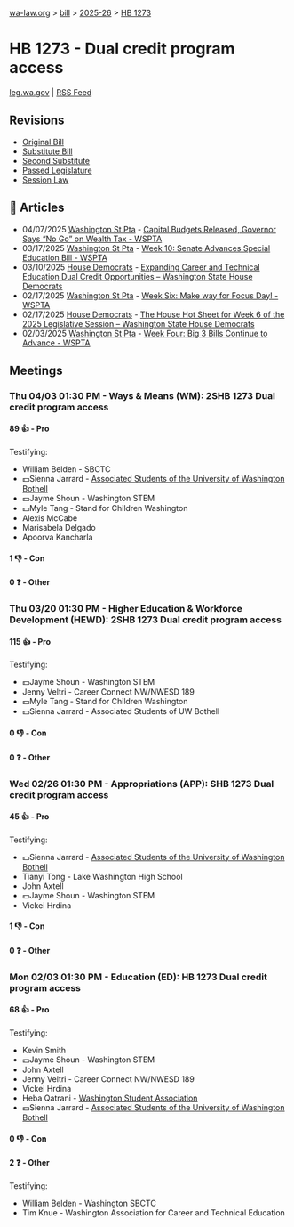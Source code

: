 [wa-law.org](/) > [bill](/bill/) > [2025-26](/bill/2025-26/) > [HB 1273](/bill/2025-26/hb/1273/)

# HB 1273 - Dual credit program access
[leg.wa.gov](https://app.leg.wa.gov/billsummary?BillNumber=1273&Year=2025&Initiative=false) | [RSS Feed](./rss.xml)

## Revisions
* [Original Bill](1/)
* [Substitute Bill](S/)
* [Second Substitute](S2/)
* [Passed Legislature](S2.PL/)
* [Session Law](S2.SL/)

## 📰 Articles
* 04/07/2025 [Washington St Pta](/org/washington_st_pta/) - [Capital Budgets Released, Governor Says “No Go” on Wealth Tax - WSPTA](https://www.wastatepta.org/capital-budgets-released-governor-says-no-go-on-wealth-tax/#:~:text=2SHB%201273)
* 03/17/2025 [Washington St Pta](/org/washington_st_pta/) - [Week 10: Senate Advances Special Education Bill - WSPTA](https://www.wastatepta.org/senate-advances-special-education-bill/#:~:text=2SHB%201273)
* 03/10/2025 [House Democrats](/org/house_democrats/) - [Expanding Career and Technical Education Dual Credit Opportunities – Washington State House Democrats](https://housedemocrats.wa.gov/blog/2025/03/10/expanding-career-and-technical-education-dual-credit-opportunities/#:~:text=House%20Bill%201273)
* 02/17/2025 [Washington St Pta](/org/washington_st_pta/) - [Week Six: Make way for Focus Day! - WSPTA](https://www.wastatepta.org/week-six-make-way-for-focus-day/#:~:text=HB%201273)
* 02/17/2025 [House Democrats](/org/house_democrats/) - [The House Hot Sheet for Week 6 of the 2025 Legislative Session – Washington State House Democrats](https://housedemocrats.wa.gov/blog/2025/02/17/the-house-hot-sheet-for-week-6-of-the-2025-legislative-session/#:~:text=HB%201273)
* 02/03/2025 [Washington St Pta](/org/washington_st_pta/) - [Week Four: Big 3 Bills Continue to Advance - WSPTA](https://www.wastatepta.org/week-four-big-3-bills-continue-to-advance/#:~:text=HB%201273)

## Meetings
### Thu 04/03 01:30 PM - Ways & Means (WM): 2SHB 1273 Dual credit program access
#### 89 👍 - Pro
Testifying:
* William Belden - SBCTC
* 💵Sienna Jarrard - [Associated Students of the University of Washington Bothell](/org/associated_students_of_the_university_of_washington_bothell/)
* 💵Jayme Shoun - Washington STEM
* 💵Myle Tang - Stand for Children Washington
* Alexis McCabe
* Marisabela Delgado
* Apoorva Kancharla

#### 1 👎 - Con

#### 0 ❓ - Other

### Thu 03/20 01:30 PM - Higher Education & Workforce Development (HEWD): 2SHB 1273 Dual credit program access
#### 115 👍 - Pro
Testifying:
* 💵Jayme Shoun - Washington STEM
* Jenny Veltri - Career Connect NW/NWESD 189
* 💵Myle Tang - Stand for Children Washington
* 💵Sienna Jarrard - Associated Students of UW Bothell

#### 0 👎 - Con

#### 0 ❓ - Other

### Wed 02/26 01:30 PM - Appropriations (APP): SHB 1273 Dual credit program access
#### 45 👍 - Pro
Testifying:
* 💵Sienna Jarrard - [Associated Students of the University of Washington Bothell](/org/associated_students_of_the_university_of_washington_bothell/)
* Tianyi Tong - Lake Washington High School
* John Axtell
* 💵Jayme Shoun - Washington STEM
* Vickei Hrdina

#### 1 👎 - Con

#### 0 ❓ - Other

### Mon 02/03 01:30 PM - Education (ED): HB 1273 Dual credit program access
#### 68 👍 - Pro
Testifying:
* Kevin Smith
* 💵Jayme Shoun - Washington STEM
* John Axtell
* Jenny Veltri - Career Connect NW/NWESD 189
* Vickei Hrdina
* Heba Qatrani - [Washington Student Association](/org/washington_student_association/)
* 💵Sienna Jarrard - [Associated Students of the University of Washington Bothell](/org/associated_students_of_the_university_of_washington_bothell/)

#### 0 👎 - Con

#### 2 ❓ - Other
Testifying:
* William Belden - Washington SBCTC
* Tim Knue - Washington Association for Career and Technical Education
